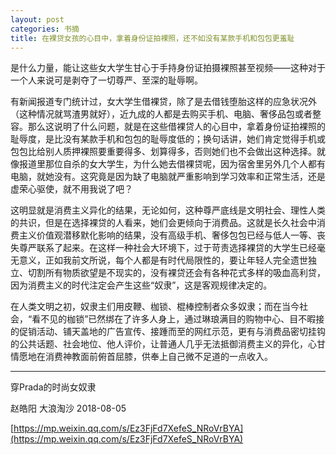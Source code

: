 ```yaml
---
layout: post
categories: 书摘
title: 在裸贷女孩的心目中，拿着身份证拍裸照，还不如没有某款手机和包包更羞耻
---
```


是什么力量，能让这些女大学生甘心于手持身份证拍摄裸照甚至视频——这种对于一个人来说可是剥夺了一切尊严、至深的耻辱啊。

有新闻报道专门统计过，女大学生借裸贷，除了是去借钱堕胎这样的应急状况外（这种情况就骂渣男就好），近九成的人都是去购买手机、电脑、奢侈品包或者整容。那么这说明了什么问题，就是在这些借裸贷人的心目中，拿着身份证拍裸照的耻辱度，是比没有某款手机和包包的耻辱度低的；换句话讲，她们肯定觉得手机或包包比给别人质押裸照要重要得多、划算得多，否则她们也不会做出这种选择。就像报道里那位自杀的女大学生，为什么她去借裸贷呢，因为宿舍里另外几个人都有电脑，就她没有。这究竟是因为缺了电脑就严重影响到学习效率和正常生活，还是虚荣心驱使，就不用我说了吧？

这明显就是消费主义异化的结果，无论如何，这种尊严底线是文明社会、理性人类的共识，但是在选择裸贷的人看来，她们会更倾向于消费品。这就是长久社会中消费主义价值观潜移默化影响的结果，没有高级手机、奢侈包包已经与低人一等、丧失尊严联系了起来。在这样一种社会大环境下，过于苛责选择裸贷的大学生已经毫无意义，正如我前文所说，每个人都是有时代局限性的，要让年轻人完全遗世独立、切割所有物质欲望是不现实的，没有裸贷还会有各种花式多样的吸血高利贷，因为消费主义的时代注定会产生这些“奴隶”，这是客观规律决定的。

在人类文明之初，奴隶主们用皮鞭、枷锁、棍棒控制者众多奴隶；而在当今社会，“看不见的枷锁”已然绑在了许多人身上，通过琳琅满目的购物中心、目不暇接的促销活动、铺天盖地的广告宣传、接踵而至的网红示范，更有与消费品密切挂钩的公共话题、社会地位、他人评价，让普通人几乎无法抵御消费主义的异化，心甘情愿地在消费神教面前俯首屈膝，供奉上自己微不足道的一点收入。

---

穿Prada的时尚女奴隶

赵皓阳  大浪淘沙  2018-08-05

[https://mp.weixin.qq.com/s/Ez3FjFd7XefeS_NRoVrBYA](https://mp.weixin.qq.com/s/Ez3FjFd7XefeS_NRoVrBYA)